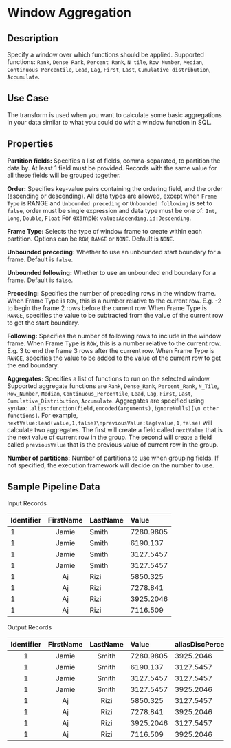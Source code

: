 # Window Aggregation


Description
-----------
Specify a window over which functions should be applied.
Supported functions: `Rank`, `Dense Rank`, `Percent Rank`, `N tile`, `Row Number`, `Median`, `Continuous Percentile`, `Lead`, `Lag`, `First`, `Last`, `Cumulative distribution`, `Accumulate`.

Use Case
--------
The transform is used when you want to calculate some basic aggregations in your data similar
to what you could do with a window function in SQL.

Properties
----------
**Partition fields:** Specifies a list of fields, comma-separated, to partition the data by. 
At least 1 field must be provided.
Records with the same value for all these fields will be grouped together.

**Order:** Specifies key-value pairs containing the ordering field, and the order (ascending or descending).
All data types are allowed, except when `Frame Type` is RANGE and `Unbounded preceding` or `Unbounded following`
is set to `false`, order must be single expression and data type must be one of: `Int`, `Long`, `Double`, `Float`
For example: `value:Ascending,id:Descending`.

**Frame Type:** Selects the type of window frame to create within each partition. Options can be `ROW`, `RANGE`
 or `NONE`. Default is `NONE`. 

**Unbounded preceding:** Whether to use an unbounded start boundary for a frame. Default is `false`.

**Unbounded following:** Whether to use an unbounded end boundary for a frame. Default is `false`.

**Preceding:** Specifies the number of preceding rows in the window frame. When Frame Type is `ROW`, this is a number
relative to the current row. E.g. -2 to begin the frame 2 rows before the current row. When Frame Type is `RANGE`, 
specifies the value to be subtracted from the value of the current row to get the start boundary.

**Following:** Specifies the number of following rows to include in the window frame. When Frame Type is `ROW`, this is 
a number relative to the current row. E.g. 3 to end the frame 3 rows after the current row. When Frame Type is `RANGE`, 
specifies the value to be added to the value of the current row to get the end boundary.


**Aggregates:** Specifies a list of functions to run on the selected window. Supported aggregate functions are `Rank`, 
`Dense_Rank`, `Percent_Rank`, `N_Tile`, `Row_Number`, `Median`, `Continuous_Percentile`, `Lead`, 
`Lag`, `First`, `Last`, `Cumulative_Distribution`, `Accumulate`. Aggregates are specified using syntax: 
.`alias:function(field,encoded(arguments),ignoreNulls)[\n other functions]`. For example, 
`nextValue:lead(value,1,false)\npreviousValue:lag(value,1,false)` will calculate two aggregates. The first will create a
field called `nextValue` that is the next value of current row in the group. The second will create a field called
`previousValue` that is the previous value of current row in the group.

**Number of partitions:** Number of partitions to use when grouping fields. If not specified, the execution
framework will decide on the number to use.


Sample Pipeline Data
----------
Input Records

| Identifier | FirstName | LastName | Value |
| :------------ | :------: | :----- | :---------- |
| 1 | Jamie | Smith | 7280.9805|
| 1 | Jamie | Smith | 6190.137|
| 1 | Jamie | Smith | 3127.5457|
| 1 | Jamie | Smith | 3127.5457|
| 1 | Aj | Rizi | 5850.325|
| 1 | Aj | Rizi | 7278.841|
| 1 | Aj | Rizi | 3925.2046|
| 1 | Aj | Rizi | 7116.509|

Output Records

| Identifier | FirstName | LastName | Value     | aliasDiscPercent | 
| :--------: | :-------: | :------: | :-------- |:---------------- |
| 1          | Jamie     | Smith    | 7280.9805 | 3925.2046 | 
| 1          | Jamie     | Smith    | 6190.137  | 3127.5457 | 
| 1          | Jamie     | Smith    | 3127.5457 | 3127.5457 | 
| 1          | Jamie     | Smith    | 3127.5457 | 3925.2046 | 
| 1          | Aj        | Rizi     | 5850.325  | 3127.5457 | 
| 1          | Aj        | Rizi     | 7278.841  | 3925.2046 | 
| 1          | Aj        | Rizi     | 3925.2046 | 3127.5457 | 
| 1          | Aj        | Rizi     | 7116.509  | 3925.2046 | 
